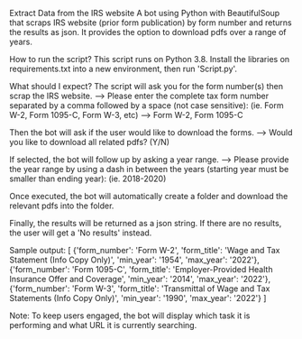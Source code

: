 Extract Data from the IRS website
A bot using Python with BeautifulSoup that scraps IRS website (prior form publication) by form number and returns the results as json. It provides the option to download pdfs over a range of years.

How to run the script?
This script runs on Python 3.8. Install the libraries on requirements.txt into a new environment, then run 'Script.py'.

What should I expect?
The script will ask you for the form number(s) then scrap the IRS website.
--> Please enter the complete tax form number separated by a comma followed by a space (not case sensitive): 
    (ie. Form W-2, Form 1095-C, Form W-3, etc)
    --> Form W-2, Form 1095-C

Then the bot will ask if the user would like to download the forms.
--> Would you like to download all related pdfs? (Y/N)

If selected, the bot will follow up by asking a year range.
--> Please provide the year range by using a dash in between the years (starting year must be smaller than ending year): (ie. 2018-2020)

Once executed, the bot will automatically create a folder and download the relevant pdfs into the folder. 

Finally, the results will be returned as a json string. If there are no results, the user will get a 'No results' instead.

Sample output: 
[ 
    {'form_number': 'Form W-2', 'form_title': 'Wage and Tax Statement (Info Copy Only)', 'min_year': '1954', 'max_year': '2022'}, 
    {'form_number': 'Form 1095-C', 'form_title': 'Employer-Provided Health Insurance Offer and Coverage', 'min_year': '2014', 'max_year': '2022'}, {'form_number': 'Form W-3', 'form_title': 'Transmittal of Wage and Tax Statements (Info Copy Only)', 'min_year': '1990', 'max_year': '2022'} 
]

Note: To keep users engaged, the bot will display which task it is performing and what URL it is currently searching.

